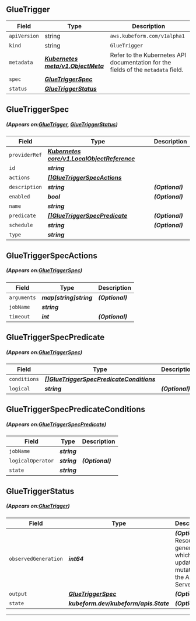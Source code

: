 ## GlueTrigger
| Field | Type | Description |
| ------ | ----- | ----------- |
| `apiVersion` | string | `aws.kubeform.com/v1alpha1` |
|    `kind` | string | `GlueTrigger` |
| `metadata` | ***[Kubernetes meta/v1.ObjectMeta](https://kubernetes.io/docs/reference/generated/kubernetes-api/v1.13/#objectmeta-v1-meta)***|Refer to the Kubernetes API documentation for the fields of the `metadata` field.|
| `spec` | ***[GlueTriggerSpec](#GlueTriggerSpec)***||
| `status` | ***[GlueTriggerStatus](#GlueTriggerStatus)***||
## GlueTriggerSpec
##### (Appears on:[GlueTrigger](#GlueTrigger), [GlueTriggerStatus](#GlueTriggerStatus))
| Field | Type | Description |
| ------ | ----- | ----------- |
| `providerRef` | ***[Kubernetes core/v1.LocalObjectReference](https://kubernetes.io/docs/reference/generated/kubernetes-api/v1.13/#localobjectreference-v1-core)***||
| `id` | ***string***||
| `actions` | ***[[]GlueTriggerSpecActions](#GlueTriggerSpecActions)***||
| `description` | ***string***| ***(Optional)*** |
| `enabled` | ***bool***| ***(Optional)*** |
| `name` | ***string***||
| `predicate` | ***[[]GlueTriggerSpecPredicate](#GlueTriggerSpecPredicate)***| ***(Optional)*** |
| `schedule` | ***string***| ***(Optional)*** |
| `type` | ***string***||
## GlueTriggerSpecActions
##### (Appears on:[GlueTriggerSpec](#GlueTriggerSpec))
| Field | Type | Description |
| ------ | ----- | ----------- |
| `arguments` | ***map[string]string***| ***(Optional)*** |
| `jobName` | ***string***||
| `timeout` | ***int***| ***(Optional)*** |
## GlueTriggerSpecPredicate
##### (Appears on:[GlueTriggerSpec](#GlueTriggerSpec))
| Field | Type | Description |
| ------ | ----- | ----------- |
| `conditions` | ***[[]GlueTriggerSpecPredicateConditions](#GlueTriggerSpecPredicateConditions)***||
| `logical` | ***string***| ***(Optional)*** |
## GlueTriggerSpecPredicateConditions
##### (Appears on:[GlueTriggerSpecPredicate](#GlueTriggerSpecPredicate))
| Field | Type | Description |
| ------ | ----- | ----------- |
| `jobName` | ***string***||
| `logicalOperator` | ***string***| ***(Optional)*** |
| `state` | ***string***||
## GlueTriggerStatus
##### (Appears on:[GlueTrigger](#GlueTrigger))
| Field | Type | Description |
| ------ | ----- | ----------- |
| `observedGeneration` | ***int64***| ***(Optional)*** Resource generation, which is updated on mutation by the API Server.|
| `output` | ***[GlueTriggerSpec](#GlueTriggerSpec)***| ***(Optional)*** |
| `state` | ***kubeform.dev/kubeform/apis.State***| ***(Optional)*** |
---
